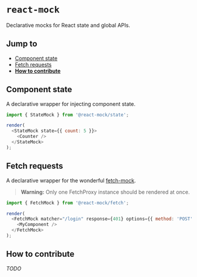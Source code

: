 # `react-mock`

Declarative mocks for React state and global APIs.

## Jump to

- [Component state](#component-state)
- [Fetch requests](#fetch-requests)
- **[How to contribute](#how-to-contribute)**

## Component state

A declarative wrapper for injecting component state.

```js
import { StateMock } from '@react-mock/state';

render(
  <StateMock state={{ count: 5 }}>
    <Counter />
  </StateMock>
);
```

## Fetch requests

A declarative wrapper for the wonderful [fetch-mock](http://www.wheresrhys.co.uk/fetch-mock/).

> **Warning:** Only one FetchProxy instance should be rendered at once.

```js
import { FetchMock } from '@react-mock/fetch';

render(
  <FetchMock matcher="/login" response={401} options={{ method: 'POST' }}>
    <MyComponent />
  </FetchMock>
);
```

## How to contribute

_TODO_
